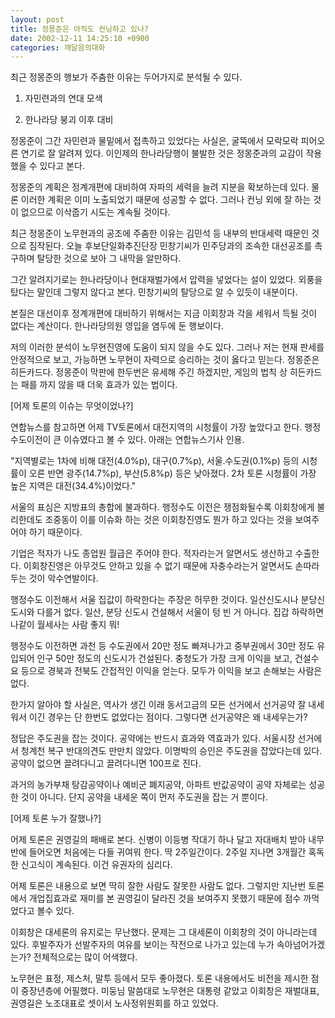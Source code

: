 ```yaml
---
layout: post
title: 정몽준은 아직도 컨닝하고 있나?
date: 2002-12-11 14:25:10 +0900
categories: 깨달음의대화
---
```

최근 정몽준의 행보가 주춤한 이유는 두어가지로 분석될 수 있다.
  

  
1. 자민련과의 연대 모색
  
2. 한나라당 붕괴 이후 대비
  

  
정몽준이 그간 자민련과 물밑에서 접촉하고 있었다는 사실은, 굴뚝에서 모락모락 피어오른 연기로 잘 알려져 있다. 이인제의 한나라당행이 불발한 것은 정몽준과의 교감이 작용했을 수 있다고 본다.
  

  
정몽준의 계획은 정계개편에 대비하여 자파의 세력을 늘려 지분을 확보하는데 있다. 물론 이러한 계획은 이미 노출되었기 때문에 성공할 수 없다. 그러나 컨닝 외에 잘 하는 것이 없으므로 이삭줍기 시도는 계속될 것이다.
  

  
최근 정몽준이 노무현과의 공조에 주춤한 이유는 김민석 등 내부의 반대세력 때문인 것으로 짐작된다. 오늘 후보단일화추진단장 민창기씨가 민주당과의 조속한 대선공조를 촉구하며 탈당한 것으로 보아 그 내막을 알만하다.
  

  
그간 알려지기로는 한나라당이나 현대재벌가에서 압력을 넣었다는 설이 있었다. 외풍을 탔다는 말인데 그렇지 않다고 본다. 민창기씨의 탈당으로 알 수 있듯이 내분이다.
  

  
본질은 대선이후 정계개편에 대비하기 위해서는 지금 이회창과 각을 세워서 득될 것이 없다는 계산이다. 한나라당의원 영입을 염두에 둔 행보이다.
  

  
저의 이러한 분석이 노무현진영에 도움이 되지 않을 수도 있다. 그러나 저는 현재 판세를 안정적으로 보고, 가능하면 노무현이 자력으로 승리하는 것이 옳다고 믿는다. 정몽준은 히든카드다. 정몽준이 막판에 한두번은 유세해 주긴 하겠지만, 게임의 법칙 상 히든카드는 패를 까지 않을 때 더욱 효과가 있는 법이다.
  

  

  
[어제 토론의 이슈는 무엇이었나?]
  
연합뉴스를 참고하면 어제 TV토론에서 대전지역의 시청률이 가장 높았다고 한다. 행정수도이전이 큰 이슈였다고 볼 수 있다. 아래는 연합뉴스기사 인용.
  

  
"지역별로는 1차에 비해 대전(4.0%p), 대구(0.7%p), 서울.수도권(0.1%p) 등의 시청률이 오른 반면 광주(14.7%p), 부산(5.8%p) 등은 낮아졌다. 2차 토론 시청률이 가장 높은 지역은 대전(34.4%)이었다."
  

  
서울의 표심은 지방표의 총합에 불과하다. 행정수도 이전은 쟁점화될수록 이회창에게 불리한데도 조중동이 이를 이슈화 하는 것은 이회창진영도 뭔가 하고 있다는 것을 보여주어야 하기 때문이다.
  

  
기업은 적자가 나도 종업원 월급은 주어야 한다. 적자라는거 알면서도 생산하고 수출한다. 이회창진영은 아무것도 안하고 있을 수 없기 때문에 자충수라는거 알면서도 손따라 두는 것이 악수연발이다.
  

  
행정수도 이전해서 서울 집값이 하락한다는 주장은 허무한 것이다. 일산신도시나 분당신도시와 다를거 없다. 일산, 분당 신도시 건설해서 서울이 텅 빈 거 아니다. 집갑 하락하면 나같이 월세사는 사람 좋지 뭐!
  

  
행정수도 이전하면 과천 등 수도권에서 20만 정도 빠져나가고 중부권에서 30만 정도 유입되어 인구 50만 정도의 신도시가 건설된다. 충청도가 가장 크게 이익을 보고, 건설수요 등으로 경북과 전북도 간접적인 이익을 얻는다. 모두가 이익을 보고 손해보는 사람은 없다.
  

  
한가지 알아야 할 사실은, 역사가 생긴 이래 동서고금의 모든 선거에서 선거공약 잘 내세워서 이긴 경우는 단 한번도 없었다는 점이다. 그렇다면 선거공약은 왜 내세우는가?
  

  
정답은 주도권을 잡는 것이다. 공약에는 반드시 효과와 역효과가 있다. 서울시장 선거에서 청계천 복구 반대의견도 만만치 않았다. 이명박의 승인은 주도권을 잡았다는데 있다. 공약이 없으면 끌려다니고 끌려다니면 100프로 진다.
  

  
과거의 농가부채 탕감공약이나 예비군 폐지공약, 아파트 반값공약이 공약 자체로는 성공한 것이 아니다. 단지 공약을 내세운 쪽이 먼저 주도권을 잡는 거 뿐이다.
  

  

  
[어제 토론 누가 잘했나?]
  
어제 토론은 권영길의 패배로 본다. 신병이 이등병 작대기 하나 달고 자대배치 받아 내무반에 들어오면 처음에는 다들 귀여워 한다. 딱 2주일간이다. 2주일 지나면 3개월간 혹독한 신고식이 계속된다. 이건 유권자의 심리다.
  

  
어제 토론은 내용으로 보면 딱히 잘한 사람도 잘못한 사람도 없다. 그렇지만 지난번 토론에서 개업집효과로 재미를 본 권영길이 달라진 것을 보여주지 못했기 때문에 점수 까먹었다고 볼수 있다.
  

  
이회창은 대세론의 유지로는 무난했다. 문제는 그 대세론이 이회창의 것이 아니라는데 있다. 후발주자가 선발주자의 여유를 보이는 작전으로 나가고 있는데 누가 속아넘어가겠는가? 전체적으로는 많이 어색했다.
  

  
노무현은 표정, 제스처, 말투 등에서 모두 좋아졌다. 토론 내용에서도 비전을 제시한 점이 중장년층에 어필했다. 미둥님 말씀대로 노무현은 대통령 같았고 이회창은 재벌대표, 권영길은 노조대표로 셋이서 노사정위원회를 하고 있었다.